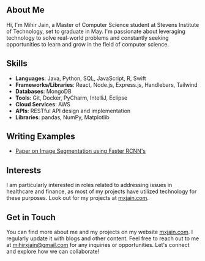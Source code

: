 ## About Me
Hi, I'm Mihir Jain, a Master of Computer Science student at Stevens Institute of Technology, set to graduate in May. I'm passionate about leveraging technology to solve real-world problems and constantly seeking opportunities to learn and grow in the field of computer science.

## Skills
- **Languages**: Java, Python, SQL, JavaScript, R, Swift
- **Frameworks/Libraries**: React, Node.js, Express.js, Handlebars, Tailwind
- **Databases**: MongoDB
- **Tools**: Git, Docker, PyCharm, IntelliJ, Eclipse
- **Cloud Services**: AWS
- **APIs**: RESTful API design and implementation
- **Libraries**: pandas, NumPy, Matplotlib

## Writing Examples
- [Paper on Image Segmentation using Faster RCNN's](https://drive.google.com/file/d/1xMrQ7Ppx17mj8fDsNLVnyz1rkLJhhc6V/view)

## Interests
I am particularly interested in roles related to addressing issues in healthcare and finance, as most of my projects have utilized technology for these purposes. Look out for my projects at [mxjain.com](https://mxjain.com/works).

## Get in Touch
You can find more about me and my projects on my website [mxjain.com](https://mxjain.com). I regularly update it with blogs and other content. Feel free to reach out to me at [mihirxjain@gmail.com](mailto:mihirxjain@gmail.com) for any inquiries or opportunities. Let's connect and explore how we can collaborate!
